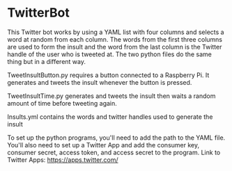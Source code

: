 # TwitterBot
This Twitter bot works by using a YAML list with four columns and selects a word at random from each column. The words from the first three columns are used to form the insult and the word from the last column is the Twitter handle of the user who is tweeted at. The two python files do the same thing but in a different way.

TweetInsultButton.py requires a button connected to a Raspberry Pi. It generates and tweets the insult whenever the button is pressed.

TweetInsultTime.py generates and tweets the insult then waits a random amount of time before tweeting again.

Insults.yml contains the words and twitter handles used to generate the insult

To set up the python programs, you'll need to add the path to the YAML file. You'll also need to set up a Twitter App and add the consumer key, consumer secret, access token, and access secret to the program. Link to Twitter Apps: https://apps.twitter.com/
